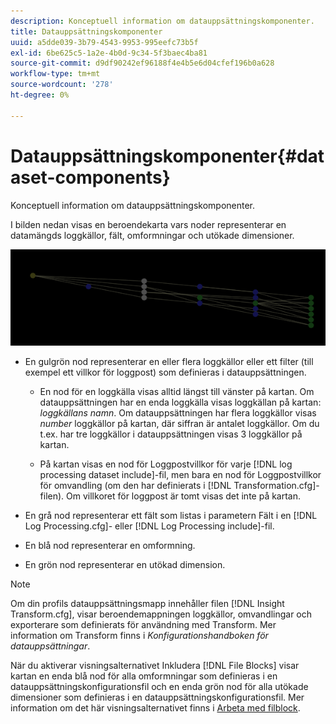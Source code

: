 ```yaml
---
description: Konceptuell information om datauppsättningskomponenter.
title: Datauppsättningskomponenter
uuid: a5dde039-3b79-4543-9953-995eefc73b5f
exl-id: 6be625c5-1a2e-4b0d-9c34-5f3baec4ba81
source-git-commit: d9df90242ef96188f4e4b5e6d04cfef196b0a628
workflow-type: tm+mt
source-wordcount: '278'
ht-degree: 0%

---
```


# Datauppsättningskomponenter{#dataset-components}

Konceptuell information om datauppsättningskomponenter.

I bilden nedan visas en beroendekarta vars noder representerar en datamängds loggkällor, fält, omformningar och utökade dimensioner.

![](assets/vis_DependencyMap.png)

* En gulgrön nod representerar en eller flera loggkällor eller ett filter (till exempel ett villkor för loggpost) som definieras i datauppsättningen.

   * En nod för en loggkälla visas alltid längst till vänster på kartan. Om datauppsättningen har en enda loggkälla visas loggkällan på kartan: *loggkällans namn*. Om datauppsättningen har flera loggkällor visas *number* loggkällor på kartan, där siffran är antalet loggkällor. Om du t.ex. har tre loggkällor i datauppsättningen visas 3 loggkällor på kartan.

   * På kartan visas en nod för Loggpostvillkor för varje [!DNL log processing dataset include]-fil, men bara en nod för Loggpostvillkor för omvandling (om den har definierats i [!DNL Transformation.cfg]-filen). Om villkoret för loggpost är tomt visas det inte på kartan.

* En grå nod representerar ett fält som listas i parametern Fält i en [!DNL Log Processing.cfg]- eller [!DNL Log Processing include]-fil.

* En blå nod representerar en omformning.
* En grön nod representerar en utökad dimension.

>[!NOTE]
>
>Om din profils datauppsättningsmapp innehåller filen [!DNL Insight Transform.cfg], visar beroendemappningen loggkällor, omvandlingar och exporterare som definierats för användning med Transform. Mer information om Transform finns i *Konfigurationshandboken för datauppsättningar*.

När du aktiverar visningsalternativet Inkludera [!DNL File Blocks] visar kartan en enda blå nod för alla omformningar som definieras i en datauppsättningskonfigurationsfil och en enda grön nod för alla utökade dimensioner som definieras i en datauppsättningskonfigurationsfil. Mer information om det här visningsalternativet finns i [Arbeta med filblock](../../../../../home/c-get-started/c-admin-intrf/c-dataset-mgrs/c-dep-maps/c-wkg-file-blocks.md#concept-3652bbabfbd34449a5f842d8aa598efc).

